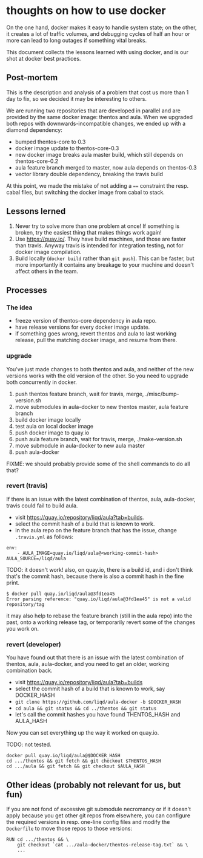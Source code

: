 # thoughts on how to use docker

On the one hand, docker makes it easy to handle system state; on the
other, it creates a lot of traffic volumes, and debugging cycles of
half an hour or more can lead to long outages if something vital
breaks.

This document collects the lessons learned with using docker, and is
our shot at docker best practices.


## Post-mortem

This is the description and analysis of a problem that cost us more
than 1 day to fix, so we decided it may be interesting to others.

We are running two repositories that are developed in parallel and are
provided by the same docker image: thentos and aula.  When we upgraded
both repos with downwards-incompatible changes, we ended up with a
diamond dependency:

- bumped thentos-core to 0.3
- docker image update to thentos-core-0.3
- new docker image breaks aula master build, which still depends on thentos-core-0.2
- aula feature branch merged to master, now aula depends on thentos-0.3
- vector library double dependency, breaking the travis build

At this point, we made the mistake of not adding a `==` constraint the
resp. cabal files, but switching the docker image from cabal to stack.


## Lessons lerned

1. Never try to solve more than one problem at once!  If something is
   broken, try the easiest thing that makes things work again!
2. Use https://quay.io/.  They have build machines, and those are
   faster than travis.  Anyway travis is intended for integration
   testing, not for docker image compilation.
3. Build locally (`docker build` rather than `git push`).  This can be
   faster, but more importantly it contains any breakage to your
   machine and doesn't affect others in the team.


## Processes

### The idea

- freeze version of thentos-core dependency in aula repo.
- have release versions for every docker image update.
- if something goes wrong, revert thentos and aula to last working
  release, pull the matching docker image, and resume from there.


### upgrade

You've just made changes to both thentos and aula, and neither of the
new versions works with the old version of the other.  So you need to
upgrade both concurrently in docker.

1. push thentos feature branch, wait for travis, merge, ./misc/bump-version.sh
1. move submodules in aula-docker to new thentos master, aula feature branch
1. build docker image locally
1. test aula on local docker image
1. push docker image to quay.io
1. push aula feature branch, wait for travis, merge, ./make-version.sh
1. move submodule in aula-docker to new aula master
1. push aula-docker

FIXME: we should probably provide some of the shell commands to do all
that?


### revert (travis)

If there is an issue with the latest combination of thentos, aula,
aula-docker, travis could fail to build aula.

- visit https://quay.io/repository/liqd/aula?tab=builds.
- select the commit hash of a build that is known to work.
- in the aula repo on the feature branch that has the issue, change `.travis.yml` as follows:

```
env:
    - AULA_IMAGE=quay.io/liqd/aula@<working-commit-hash> AULA_SOURCE=/liqd/aula
```



TODO: it doesn't work!  also, on quay.io, there is a build id, and i
don't think that's the commit hash, because there is also a commit
hash in the fine print.

```
$ docker pull quay.io/liqd/aula@3fd1ea45
Error parsing reference: "quay.io/liqd/aula@3fd1ea45" is not a valid repository/tag
```



it may also help to rebase the feature branch (still in the aula repo)
into the past, onto a working release tag, or temporarily revert some
of the changes you work on.


### revert (developer)

You have found out that there is an issue with the latest combination
of thentos, aula, aula-docker, and you need to get an older, working
combination back.

- visit https://quay.io/repository/liqd/aula?tab=builds
- select the commit hash of a build that is known to work, say DOCKER_HASH
- `git clone https://github.com/liqd/aula-docker -b $DOCKER_HASH`
- `cd aula && git status && cd ../thentos && git status`
- let's call the commit hashes you have found THENTOS_HASH and AULA_HASH

Now you can set everything up the way it worked on quay.io.

TODO: not tested.

```shell
docker pull quay.io/liqd/aula@$DOCKER_HASH
cd .../thentos && git fetch && git checkout $THENTOS_HASH
cd .../aula && git fetch && git checkout $AULA_HASH
```


## Other ideas (probably not relevant for us, but fun)

If you are not fond of excessive git submodule necromancy or if it
doesn't apply because you get other git repos from elsewhere, you can
configure the required versions in resp. one-line config files and
modify the `Dockerfile` to move those repos to those versions:

```shell
RUN cd .../thentos && \
    git checkout `cat .../aula-docker/thentos-release-tag.txt` && \
    ...
```
